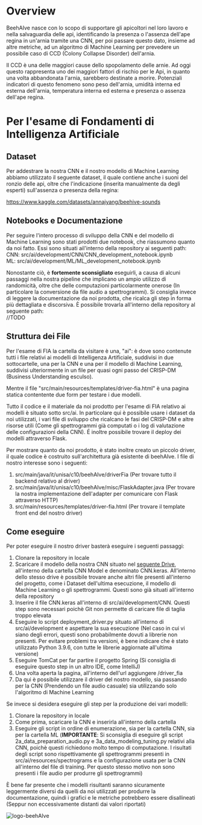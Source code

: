 # Overview

BeehAIve nasce con lo scopo di supportare gli apicoltori nel loro lavoro e nella salvaguardia delle api, identificando la presenza o l'assenza dell'ape regina in un'arnia tramite una CNN, per poi passare questo dato, insieme ad altre metriche, ad un algoritmo di Machine Learning per prevedere un possibile caso di CCD (Colony Collapse Disorder) dell'arnia.

Il CCD è una delle maggiori cause dello spopolamento delle arnie. Ad oggi questo rappresenta uno dei maggiori fattori di rischio per le Api, in quanto una volta abbandonata l'arnia, sarebbero destinate a morire. Potenziali indicatori di questo fenomeno sono peso dell'arnia, umidità interna ed esterna dell'arnia, temperatura interna ed esterna e presenza o assenza dell'ape regina.

# Per l'esame di Fondamenti di Intelligenza Artificiale

## Dataset

Per addestrare la nostra CNN e il nostro modello di Machine Learning abbiamo utilizzato il seguente dataset, il quale contiene anche i suoni del ronzio delle api, oltre che l'indicazione (inserita manualmente da degli esperti) sull'assenza o presenza della regina:

https://www.kaggle.com/datasets/annajyang/beehive-sounds

## Notebooks e Documentazione

Per seguire l'intero processo di sviluppo della CNN e del modello di Machine Learning sono stati prodotti due notebook, che riassumono quanto da noi fatto. Essi sono situati ail'interno della repository ai seguenti path: <br/>
CNN: src/ai/development/CNN/CNN_development_notebook.ipynb <br/>
ML: src/ai/development/ML/ML_development_notebook.ipynb

Nonostante ciò, è **fortemente sconsigliato** eseguirli, a causa di alcuni passaggi nella nostra pipeline che implicano un ampio utilizzo di randomicità, oltre che delle computazioni particolarmente onerose (In particolare la conversione da file audio a spettrogrammi). Si consiglia invece di leggere la documentazione da noi prodotta, che ricalca gli step in forma più dettagliata e discorsiva.
È possibile trovarla all'interno della repository al seguente path: <br/>
//TODO

## Struttura dei File 

Per l'esame di FIA la cartella da visitare è una, "ai": è dove sono contenute tutti i file relativi ai modelli di Intelligenza Artificiale, suddivisi in due sottocartelle, una per la CNN e una per il modello di Machine Learning, suddivisi ulteriormente in un file per quasi ogni passo del CRISP-DM (Business Understanding esculso).

Mentre il file "src/main/resources/templates/driver-fia.html" è una pagina statica contentente due form per testare i due modelli.

Tutto il codice e il materiale da noi prodotto per l'esame di FIA relativo ai modelli è situato sotto src/ai. In particolare qui è possibile usare i dataset da noi utilizzati, i vari file di sviluppo che ricalcano le fasi del CRISP-DM e altre risorse utili (Come gli spettrogrammi già computati o i log di valutazione delle configurazioni della CNN). É inoltre possibile trovare il deploy dei modelli attraverso Flask.

Per mostrare quanto da noi prodotto, è stato inoltre creato un piccolo driver, il quale codice è costruito sull'architettura già esistente di beehAIve. I file di nostro interesse sono i seguenti: <br/>
1. src/main/java/it/unisa/c10/beehAIve/driverFia (Per trovare tutto il backend relativo al driver) <br/>
2. src/main/java/it/unisa/c10/beehAIve/misc/FlaskAdapter.java (Per trovare la nostra implementazione dell'adapter per comunicare con Flask attraverso HTTP) <br/>
3. src/main/resources/templates/driver-fia.html (Per trovare il template front end del nostro driver)

## Come eseguire

Per poter eseguire il nostro driver basterà eseguire i seguenti passaggi:

1. Clonare la repository in locale
2. Scaricare il modello della nostra CNN situato nel [seguente Drive](https://drive.google.com/drive/u/0/folders/1-9QYqQ02ekceGdyQ61xjTOjKwhGBPvom), all'interno della cartella CNN Model e denominato CNN.keras. All'interno dello stesso drive è possibile trovare anche altri file presenti all'interno del progetto, come i Dataset dell'ultima esecuzione, il modello di Machine Learning o gli spettrogrammi. Questi sono già situati all'interno della repository
3. Inserire il file CNN.keras all'interno di src/ai/development/CNN. Questi step sono necessari poichè Git non permette di caricare file di taglia troppo elevata
4. Eseguire lo script deployment_driver.py situato all'interno di src/ai/development e aspettare la sua esecuzione (Nel caso in cui vi siano degli errori, questi sono probabilmente dovuti a librerie non presenti. Per evitare problemi tra versioni, è bene indicare che è stato utilizzato Python 3.9.6, con tutte le librerie aggiornate all'ultima versione)
5. Eseguire TomCat per far partire il progetto Spring (Si consiglia di eseguire questo step in un altro IDE, come IntelliJ)
6. Una volta aperta la pagina, all'interno dell'url aggiungere /driver_fia
7. Da qui è possibile utilizzare il driver del nostro modello, sia passando per la CNN (Prendendo un file audio casuale) sia utilizzando solo l'algoritmo di Machine Learning

Se invece si desidera eseguire gli step per la produzione dei vari modelli:

1. Clonare la repository in locale
2. Come prima, scaricare la CNN e inserirla all'interno della cartella
3. Eseguire gli script in ordine di enumerazione, sia per la cartella CNN, sia per la cartella ML (**IMPORTANTE**: Si sconsiglia di eseguire gli script 2a_data_preparation_audio.py e 3a_data_modeling_tuning.py relativi alla CNN, poichè questi richiedono molto tempo di computazione. I risultati degli script sono rispettivamente gli spettrogrammi presenti in src/ai/resources/spectrograms e la configurazione usata per la CNN all'interno del file di training. Per questo stesso motivo non sono presenti i file audio per produrre gli spettrogrammi)

È bene far presente che i modelli risultanti saranno sicuramente leggermente diversi da quelli da noi utilizzati per produrre la documentazione, quindi i grafici e le metriche potrebbero essere disallineati (Seppur non eccessivamente distanti dai valori riportati)

![logo-beehAIve](https://github.com/XJustUnluckyX/beehAIve/assets/126207669/1e0ee410-9da0-42c1-b1d2-4cc793595e9c)

